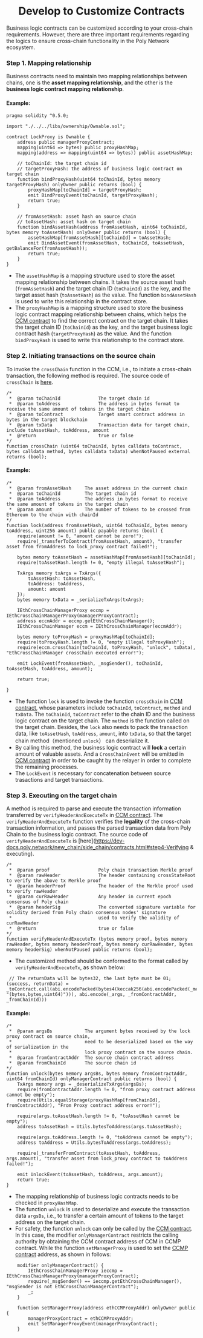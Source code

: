 <h1 align="center">Develop to Customize Contracts</h1>

Business logic contracts can be customized according to your cross-chain requirements. However, there are three important requirements regarding the logics to ensure cross-chain functionality in the Poly Network ecosystem.


### Step 1. Mapping relationship

Business contracts need to maintain two mapping relationships between chains, one is the **asset mapping relationship**, and the other is the **business logic contract mapping relationship**.

#### Example:

```solidity
pragma solidity ^0.5.0;

import "./../../libs/ownership/Ownable.sol";

contract LockProxy is Ownable {
    address public managerProxyContract;
    mapping(uint64 => bytes) public proxyHashMap;
    mapping(address => mapping(uint64 => bytes)) public assetHashMap;
    
    // toChainId: the target chain id
    // targetProxyHash: the address of business logic contract on target chain
    function bindProxyHash(uint64 toChainId, bytes memory targetProxyHash) onlyOwner public returns (bool) {
        proxyHashMap[toChainId] = targetProxyHash;
        emit BindProxyEvent(toChainId, targetProxyHash);
        return true;
    }
    
    // fromAssetHash: asset hash on source chain 
    // toAssetHash: asset hash on target chain
    function bindAssetHash(address fromAssetHash, uint64 toChainId, bytes memory toAssetHash) onlyOwner public returns (bool) {
        assetHashMap[fromAssetHash][toChainId] = toAssetHash;
        emit BindAssetEvent(fromAssetHash, toChainId, toAssetHash, getBalanceFor(fromAssetHash));
        return true;
    }
}
```
- The `assetHashMap` is a mapping structure used to store the asset mapping relationship between chains. It takes the source asset hash (`fromAssetHash`) and the target chain ID (`toChainId`) as the key, and the target asset hash (`toAssetHash`) as the value. The function `bindAssetHash` is used to write this relationship in the contract store.
- The `proxyHashMap` is a mapping structure used to store the business logic contract mapping relationship between chains, which helps the [CCM contract](https://github.com/polynetwork/eth-contracts/blob/master/contracts/core/cross_chain_manager/interface/IEthCrossChainManager.sol) to find the correct contract on the target chain. It takes the target chain ID (`toChainId`) as the key, and the target business logic contract hash (`targetProxyHash`) as the value. And the function `bindProxyHash` is used to write this relationship to the contract store.

### Step 2. Initiating transactions on the source chain

To invoke the `crossChain` function in the CCM, i.e., to initiate a cross-chain transaction, the following method is required. The source code of `crossChain` is [here](https://dev-docs.poly.network/new_chain/side_chain/contracts.html#step3-pushing-transactions).


```solidity
/*  
 *  @param toChainId              The target chain id
 *  @param toAddress              The address in bytes format to receive the same amount of tokens in the target chain
 *  @param toContract             Target smart contract address in bytes in the target blockchain
 *  @param txData                 Transaction data for target chain, include toAssetHash, toAddress, amount
 *  @return                       true or false 
*/
function crossChain (uint64 toChainId, bytes calldata toContract, bytes calldata method, bytes calldata txData) whenNotPaused external returns (bool);
```

#### Example:

```solidity
/*  
 *  @param fromAssetHash     The asset address in the current chain
 *  @param toChainId         The target chain id
 *  @param toAddress         The address in bytes format to receive the same amount of tokens in the target chain 
 *  @param amount            The number of tokens to be crossed from Ethereum to the chain with chainId
*/
function lock(address fromAssetHash, uint64 toChainId, bytes memory toAddress, uint256 amount) public payable returns (bool) {
    require(amount != 0, "amount cannot be zero!");
    require(_transferToContract(fromAssetHash, amount), "transfer asset from fromAddress to lock_proxy contract failed!");
        
    bytes memory toAssetHash = assetHashMap[fromAssetHash][toChainId];
    require(toAssetHash.length != 0, "empty illegal toAssetHash");

    TxArgs memory txArgs = TxArgs({
        toAssetHash: toAssetHash,
        toAddress: toAddress,
        amount: amount
    });
    bytes memory txData = _serializeTxArgs(txArgs);
        
    IEthCrossChainManagerProxy eccmp = IEthCrossChainManagerProxy(managerProxyContract);
    address eccmAddr = eccmp.getEthCrossChainManager();
    IEthCrossChainManager eccm = IEthCrossChainManager(eccmAddr);
        
    bytes memory toProxyHash = proxyHashMap[toChainId];
    require(toProxyHash.length != 0, "empty illegal toProxyHash");
    require(eccm.crossChain(toChainId, toProxyHash, "unlock", txData), "EthCrossChainManager crossChain executed error!");

    emit LockEvent(fromAssetHash, _msgSender(), toChainId, toAssetHash, toAddress, amount);
        
    return true;
    
}
```
- The function `lock` is used to invoke the function `crossChain` in [CCM contract](https://github.com/polynetwork/eth-contracts/blob/master/contracts/core/cross_chain_manager/interface/IEthCrossChainManager.sol), whose parameters include `toChainId`, `toContract`, `method` and `txData`.  The `toChainId`, `toContract` refer to the chain ID and the business logic contract on the target chain. The `method` is the function called on the target chain. Besides, the `lock` also needs to pack the transaction data, like  `toAssetHash`, `toAddress`, `amount`, into `txData`, so that the target chain method（mentioned `unlock`） can deserialize it.
- By calling this method, the business logic contract will **lock** a certain amount of valuable assets. And a `CrossChainEvent` will be emitted in [CCM contract](https://github.com/polynetwork/eth-contracts/blob/master/contracts/core/cross_chain_manager/interface/IEthCrossChainManager.sol) in order to be caught by the relayer in order to complete the remaining processes.
- The `LockEvent` is necessary for concatenation between source trasactions and target transactions.


### Step 3. Executing on the target chain

A method is required to parse and execute the transaction information transferred by `verifyHeaderAndExecuteTx` in [CCM contract](https://github.com/polynetwork/eth-contracts/blob/master/contracts/core/cross_chain_manager/interface/IEthCrossChainManager.sol).
The `verifyHeaderAndExecuteTx` function verifies the **legality** of the cross-chain transaction information, and passes the parsed transaction data from Poly Chain to the business logic contract.
The source code of `verifyHeaderAndExecuteTx` is [here](https://dev-docs.poly.network/new_chain/side_chain/contracts.html#step4-Verifying & executing).

````solidity
/*  
 *  @param proof                  Poly chain transaction Merkle proof
 *  @param rawHeader              The header containing crossStateRoot to verify the above tx Merkle proof
 *  @param headerProof            The header of the Merkle proof used to verify rawHeader
 *  @param curRawHeader           Any header in current epoch consensus of Poly chain
 *  @param headerSig              The converted signature variable for solidity derived from Poly chain consensus nodes' signature 
 *                                used to verify the validity of curRawHeader
 *  @return                       true or false
*/
function verifyHeaderAndExecuteTx (bytes memory proof, bytes memory rawHeader, bytes memory headerProof, bytes memory curRawHeader, bytes memory headerSig) whenNotPaused public returns (bool);
````

- The customized method should be conformed to the format called by `verifyHeaderAndExecuteTx`, as shown below:

```solidity
 // The returnData will be bytes32, the last byte must be 01;
(success, returnData) = _toContract.call(abi.encodePacked(bytes4(keccak256(abi.encodePacked(_method, "(bytes,bytes,uint64)"))), abi.encode(_args, _fromContractAddr, _fromChainId)))

```

#### Example:

```solidity
/*  
 *  @param argsBs            The argument bytes received by the lock proxy contract on source chain, 
 *                           need to be deserialized based on the way of serialization in the 
 *                           lock proxy contract on the source chain.
 *  @param fromContractAddr  The source chain contract address
 *  @param fromChainId       The source chain id
*/
function unlock(bytes memory argsBs, bytes memory fromContractAddr, uint64 fromChainId) onlyManagerContract public returns (bool) {
    TxArgs memory args = _deserializeTxArgs(argsBs);
    require(fromContractAddr.length != 0, "from proxy contract address cannot be empty");
    require(Utils.equalStorage(proxyHashMap[fromChainId], fromContractAddr), "From Proxy contract address error!");
        
    require(args.toAssetHash.length != 0, "toAssetHash cannot be empty");
    address toAssetHash = Utils.bytesToAddress(args.toAssetHash);

    require(args.toAddress.length != 0, "toAddress cannot be empty");
    address toAddress = Utils.bytesToAddress(args.toAddress);

    require(_transferFromContract(toAssetHash, toAddress, args.amount), "transfer asset from lock_proxy contract to toAddress failed!");
        
    emit UnlockEvent(toAssetHash, toAddress, args.amount);
    return true;
}
```

- The mapping relationship of business logic contracts needs to be checked in `proxyHashMap`.
- The function `unlock` is used to deserialize and execute the transaction data `argsBs`, i.e., to transfer a certain amount of tokens to the target address on the target chain.
- For safety, the function `unlock` can only be called by the [CCM contract](https://github.com/polynetwork/eth-contracts/blob/master/contracts/core/cross_chain_manager/interface/IEthCrossChainManager.sol). In this case, the modifier `onlyManagerContract` restricts the calling authority by obtaining the CCM contract address of CCM in CCMP contract. While the function `setManagerProxy` is used to set the [CCMP contract](https://github.com/polynetwork/eth-contracts/blob/master/contracts/core/cross_chain_manager/interface/IEthCrossChainManagerProxy.sol) address, as shown in follows:

```solidity
    modifier onlyManagerContract() {
        IEthCrossChainManagerProxy ieccmp = IEthCrossChainManagerProxy(managerProxyContract);
        require(_msgSender() == ieccmp.getEthCrossChainManager(), "msgSender is not EthCrossChainManagerContract");
        _;
    }
    
    function setManagerProxy(address ethCCMProxyAddr) onlyOwner public {
        managerProxyContract = ethCCMProxyAddr;
        emit SetManagerProxyEvent(managerProxyContract);
    }
```